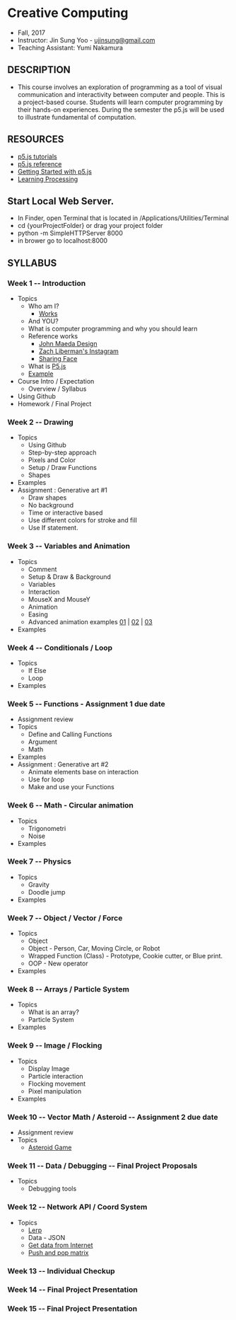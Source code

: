 # Creative Computing
- Fall, 2017
- Instructor: Jin Sung Yoo - ujinsung@gmail.com
- Teaching Assistant: Yumi Nakamura

## DESCRIPTION
- This course involves an exploration of programming as a tool of visual communication and interactivity between computer and people. This is a project-based course. Students will learn computer programming by their hands-on experiences. During the semester the p5.js will be used to illustrate fundamental of computation.

## RESOURCES
- [p5.js tutorials](http://p5js.org/tutorials/)
- [p5.js reference](http://p5js.org/reference)
- [Getting Started with p5.js](http://amzn.to/1PmztVt)
- [Learning Processing](http://learningprocessing.com/)

## Start Local Web Server.
 * In Finder, open Terminal that is located in /Applications/Utilities/Terminal
 * cd {yourProjectFolder} or drag your project folder
 * python -m SimpleHTTPServer 8000
 * in brower go to localhost:8000

## SYLLABUS

### Week 1 -- Introduction
* Topics
  * Who am I?
    * [Works](https://vimeo.com/136505838)
  * And YOU?
  * What is computer programming and why you should learn
  * Reference works
    * [John Maeda Design](https://www.google.com/search?q=john+maeda&source=lnms&tbm=isch&sa=X&ved=0ahUKEwjdlPai1b_RAhUs7oMKHXA_A7UQ_AUICSgC&biw=1167&bih=888#tbm=isch&q=john+maeda+graphic+design&imgrc=PhLxs7TrTqQ07M%3A)
    * [Zach Liberman's Instagram](https://www.instagram.com/zach.lieberman/?hl=en)
    * [Sharing Face](https://vimeo.com/96549043)
  * What is [P5.js](https://p5js.org/)
  * [Example](https://jinsung.github.io/sva-cc-fall-2017/week01/examples/01/index.html)
* Course Intro / Expectation
  * Overview / Syllabus
* Using Github
* Homework / Final Project

### Week 2 -- Drawing
* Topics
  * Using Github
  * Step-by-step approach
  * Pixels and Color
  * Setup / Draw Functions
  * Shapes
* Examples
* Assignment : Generative art #1
   * Draw shapes
   * No background
   * Time or interactive based
   * Use different colors for stroke and fill
   * Use If statement.

### Week 3 -- Variables and Animation
* Topics
  * Comment
  * Setup & Draw & Background
  * Variables
  * Interaction
  * MouseX and MouseY
  * Animation
  * Easing
  * Advanced animation examples [01](http://thesystemis.com/projects/mesa-di-voce/) | [02](https://vimeo.com/150728260) | [03](http://box2d-js.sourceforge.net/index2.html)
* Examples

### Week 4 -- Conditionals / Loop
* Topics
  * If Else
  * Loop
* Examples

### Week 5 -- Functions - Assignment 1 due date
* Assignment review
* Topics
  * Define and Calling Functions
  * Argument
  * Math
* Examples
* Assignment : Generative art #2
  * Animate elements base on interaction
  * Use for loop
  * Make and use your Functions

### Week 6 -- Math - Circular animation
* Topics
  * Trigonometri
  * Noise
* Examples

### Week 7 -- Physics
* Topics
  * Gravity
  * Doodle jump
* Examples

### Week 7 -- Object / Vector / Force
* Topics
  * Object
  * Object - Person, Car, Moving Circle, or Robot
  * Wrapped Function (Class) - Prototype, Cookie cutter, or Blue print.
  * OOP - New operator
* Examples

### Week 8 -- Arrays / Particle System
* Topics
  * What is an array?
  * Particle System
* Examples

### Week 9 -- Image / Flocking
* Topics
  * Display Image
  * Particle interaction
  * Flocking movement
  * Pixel manipulation
* Examples

### Week 10 -- Vector Math / Asteroid -- Assignment 2 due date
* Assignment review
* Topics
  * [Asteroid Game](https://jinsung.github.io/sva-cc-fall-2017/week10/examples/01/)


### Week 11 -- Data / Debugging -- Final Project Proposals
* Topics
  * Debugging tools

### Week 12 -- Network API / Coord System
* Topics
  * [Lerp](https://jinsung.github.io/sva-cc-fall-2017/week12/examples/01_lerp/index.html)
  * Data - JSON
  * [Get data from Internet](https://jinsung.github.io/sva-cc-fall-2017/week12/examples/02_weather/index.html)
  * [Push and pop matrix](https://jinsung.github.io/sva-cc-fall-2017/week12/examples/03_push_pop/)

### Week 13 -- Individual Checkup

### Week 14 -- Final Project Presentation

### Week 15 -- Final Project Presentation
